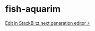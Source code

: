 # fish-aquarim

[Edit in StackBlitz next generation editor ⚡️](https://stackblitz.com/~/github.com/Thomaseustache/fish-aquarim)